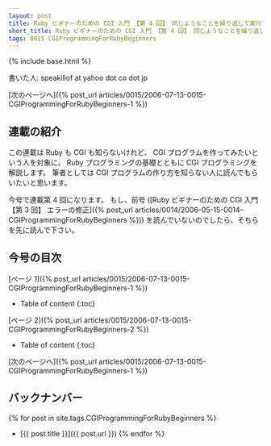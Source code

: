 ```yaml
---
layout: post
title: Ruby ビギナーのための CGI 入門 【第 4 回】 同じようなことを繰り返して実行する
short_title: Ruby ビギナーのための CGI 入門 【第 4 回】 同じようなことを繰り返して実行する
tags: 0015 CGIProgrammingForRubyBeginners
---
```

{% include base.html %}


書いた人: speakillof at yahoo dot co dot jp

[次のページへ]({% post_url articles/0015/2006-07-13-0015-CGIProgrammingForRubyBeginners-1 %})

## 連載の紹介

この連載は Ruby も CGI も知らないけれど、
CGI プログラムを作ってみたいという人を対象に、
Ruby プログラミングの基礎とともに CGI プログラミングを解説します。
筆者としては CGI プログラムの作り方を知らない人に読んでもらいたいと思います。

今号で連載第 4 回になります。
もし、前号 ([Ruby ビギナーのための CGI 入門 【第 3 回】 エラーの修正]({% post_url articles/0014/2006-05-15-0014-CGIProgrammingForRubyBeginners %}))
を読んでいないのでしたら、そちらを先に読んで下さい。

## 今号の目次

[ページ 1]({% post_url articles/0015/2006-07-13-0015-CGIProgrammingForRubyBeginners-1 %})

* Table of content
{:toc}


[ページ 2]({% post_url articles/0015/2006-07-13-0015-CGIProgrammingForRubyBeginners-2 %})

* Table of content
{:toc}


[次のページへ]({% post_url articles/0015/2006-07-13-0015-CGIProgrammingForRubyBeginners-1 %})

## バックナンバー

{% for post in site.tags.CGIProgrammingForRubyBeginners %}
  - [{{ post.title }}]({{ post.url }})
{% endfor %}


